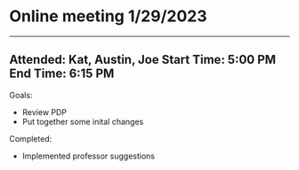 # Online meeting 1/29/2023

---
Attended: Kat, Austin, Joe
Start Time: 5:00 PM
End Time: 6:15 PM
---

Goals:

 - Review PDP
 - Put together some inital changes

Completed:

 - Implemented professor suggestions
